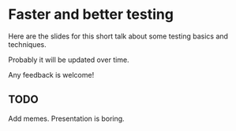 # Faster and better testing

Here are the slides for this short talk about some testing
basics and techniques.

Probably it will be updated over time.

Any feedback is welcome!

## TODO

Add memes. Presentation is boring.

